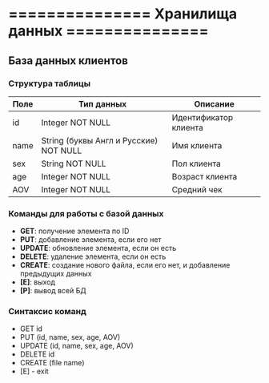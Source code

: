 # =============== Хранилища данных ===============

## База данных клиентов

### Структура таблицы
| Поле   | Тип данных                         | Описание                  |
|--------|------------------------------------|---------------------------|
| id     | Integer NOT NULL                   | Идентификатор клиента     |
| name   | String (буквы Англ и Русские) NOT NULL | Имя клиента               |
| sex    | String NOT NULL                    | Пол клиента               |
| age    | Integer NOT NULL                   | Возраст клиента           |
| AOV    | Integer NOT NULL                   | Средний чек               |

### Команды для работы с базой данных
- **GET**: получение элемента по ID  
- **PUT**: добавление элемента, если его нет  
- **UPDATE**: обновление элемента, если он есть  
- **DELETE**: удаление элемента, если он есть  
- **CREATE**: создание нового файла, если его нет, и добавление предыдущих данных  
- **[E]**: выход  
- **[P]**: вывод всей БД  

### Синтаксис команд
- GET id
- PUT (id, name, sex, age, AOV) 
- UPDATE (id, name, sex, age, AOV) 
- DELETE id 
- CREATE (file name) 
- [E] - exit
